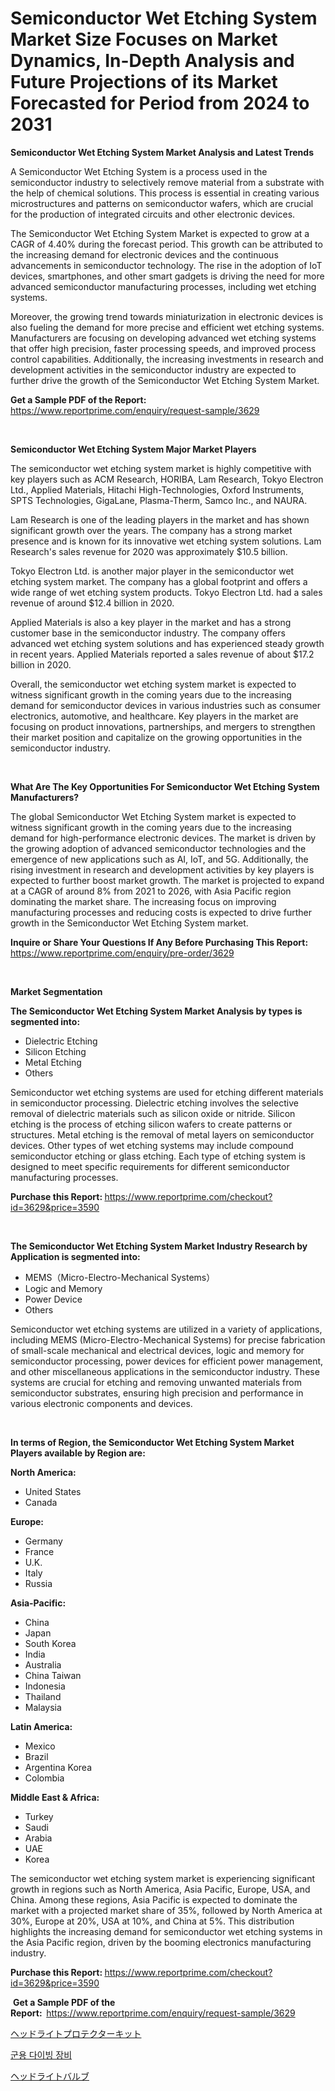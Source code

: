 <p><h1>Semiconductor Wet Etching System Market Size Focuses on Market Dynamics, In-Depth Analysis and Future Projections of its Market Forecasted for Period from 2024 to 2031</h1></p><p><strong>Semiconductor Wet Etching System Market Analysis and Latest Trends</strong></p>
<p><p>A Semiconductor Wet Etching System is a process used in the semiconductor industry to selectively remove material from a substrate with the help of chemical solutions. This process is essential in creating various microstructures and patterns on semiconductor wafers, which are crucial for the production of integrated circuits and other electronic devices.</p><p>The Semiconductor Wet Etching System Market is expected to grow at a CAGR of 4.40% during the forecast period. This growth can be attributed to the increasing demand for electronic devices and the continuous advancements in semiconductor technology. The rise in the adoption of IoT devices, smartphones, and other smart gadgets is driving the need for more advanced semiconductor manufacturing processes, including wet etching systems.</p><p>Moreover, the growing trend towards miniaturization in electronic devices is also fueling the demand for more precise and efficient wet etching systems. Manufacturers are focusing on developing advanced wet etching systems that offer high precision, faster processing speeds, and improved process control capabilities. Additionally, the increasing investments in research and development activities in the semiconductor industry are expected to further drive the growth of the Semiconductor Wet Etching System Market.</p></p>
<p><strong>Get a Sample PDF of the Report:&nbsp;</strong> <a href="https://www.reportprime.com/enquiry/request-sample/3629">https://www.reportprime.com/enquiry/request-sample/3629</a></p>
<p>&nbsp;</p>
<p><strong>Semiconductor Wet Etching System Major Market Players</strong></p>
<p><p>The semiconductor wet etching system market is highly competitive with key players such as ACM Research, HORIBA, Lam Research, Tokyo Electron Ltd., Applied Materials, Hitachi High-Technologies, Oxford Instruments, SPTS Technologies, GigaLane, Plasma-Therm, Samco Inc., and NAURA.</p><p>Lam Research is one of the leading players in the market and has shown significant growth over the years. The company has a strong market presence and is known for its innovative wet etching system solutions. Lam Research's sales revenue for 2020 was approximately $10.5 billion.</p><p>Tokyo Electron Ltd. is another major player in the semiconductor wet etching system market. The company has a global footprint and offers a wide range of wet etching system products. Tokyo Electron Ltd. had a sales revenue of around $12.4 billion in 2020.</p><p>Applied Materials is also a key player in the market and has a strong customer base in the semiconductor industry. The company offers advanced wet etching system solutions and has experienced steady growth in recent years. Applied Materials reported a sales revenue of about $17.2 billion in 2020.</p><p>Overall, the semiconductor wet etching system market is expected to witness significant growth in the coming years due to the increasing demand for semiconductor devices in various industries such as consumer electronics, automotive, and healthcare. Key players in the market are focusing on product innovations, partnerships, and mergers to strengthen their market position and capitalize on the growing opportunities in the semiconductor industry.</p></p>
<p>&nbsp;</p>
<p><strong>What Are The Key Opportunities For Semiconductor Wet Etching System Manufacturers?</strong></p>
<p><p>The global Semiconductor Wet Etching System market is expected to witness significant growth in the coming years due to the increasing demand for high-performance electronic devices. The market is driven by the growing adoption of advanced semiconductor technologies and the emergence of new applications such as AI, IoT, and 5G. Additionally, the rising investment in research and development activities by key players is expected to further boost market growth. The market is projected to expand at a CAGR of around 8% from 2021 to 2026, with Asia Pacific region dominating the market share. The increasing focus on improving manufacturing processes and reducing costs is expected to drive further growth in the Semiconductor Wet Etching System market.</p></p>
<p><strong>Inquire or Share Your Questions If Any Before Purchasing This Report:</strong> <a href="https://www.reportprime.com/enquiry/pre-order/3629">https://www.reportprime.com/enquiry/pre-order/3629</a></p>
<p>&nbsp;</p>
<p><strong>Market Segmentation</strong></p>
<p><strong>The Semiconductor Wet Etching System Market Analysis by types is segmented into:</strong></p>
<p><ul><li>Dielectric Etching</li><li>Silicon Etching</li><li>Metal Etching</li><li>Others</li></ul></p>
<p><p>Semiconductor wet etching systems are used for etching different materials in semiconductor processing. Dielectric etching involves the selective removal of dielectric materials such as silicon oxide or nitride. Silicon etching is the process of etching silicon wafers to create patterns or structures. Metal etching is the removal of metal layers on semiconductor devices. Other types of wet etching systems may include compound semiconductor etching or glass etching. Each type of etching system is designed to meet specific requirements for different semiconductor manufacturing processes.</p></p>
<p><strong>Purchase this Report:&nbsp;</strong><a href="https://www.reportprime.com/checkout?id=3629&price=3590">https://www.reportprime.com/checkout?id=3629&price=3590</a></p>
<p>&nbsp;</p>
<p><strong>The Semiconductor Wet Etching System Market Industry Research by Application is segmented into:</strong></p>
<p><ul><li>MEMS（Micro-Electro-Mechanical Systems）</li><li>Logic and Memory</li><li>Power Device</li><li>Others</li></ul></p>
<p><p>Semiconductor wet etching systems are utilized in a variety of applications, including MEMS (Micro-Electro-Mechanical Systems) for precise fabrication of small-scale mechanical and electrical devices, logic and memory for semiconductor processing, power devices for efficient power management, and other miscellaneous applications in the semiconductor industry. These systems are crucial for etching and removing unwanted materials from semiconductor substrates, ensuring high precision and performance in various electronic components and devices.</p></p>
<p>&nbsp;</p>
<p><strong>In terms of Region, the Semiconductor Wet Etching System Market Players available by Region are:</strong></p>
<p>
    <p> <strong> North America: </strong>
        <ul>
            <li>United States</li>
            <li>Canada</li>
        </ul>
        </p> 
    <p> <strong> Europe: </strong>
        <ul>
            <li>Germany</li>
            <li>France</li>
            <li>U.K.</li>
            <li>Italy</li>
            <li>Russia</li>
        </ul>
        </p> 
    <p> <strong> Asia-Pacific: </strong>
        <ul>
            <li>China</li>
            <li>Japan</li>
            <li>South Korea</li>
            <li>India</li>
            <li>Australia</li>
            <li>China Taiwan</li>
            <li>Indonesia</li>
            <li>Thailand</li>
            <li>Malaysia</li>
        </ul>
        </p> 
    <p> <strong> Latin America: </strong>
        <ul>
            <li>Mexico</li>
            <li>Brazil</li>
            <li>Argentina Korea</li>
            <li>Colombia</li>
        </ul>
        </p> 
    <p> <strong> Middle East & Africa: </strong>
        <ul>
            <li>Turkey</li>
            <li>Saudi</li>
            <li>Arabia</li>
            <li>UAE</li>
            <li>Korea</li>
        </ul>
    </p>
    </p>
<p><p>The semiconductor wet etching system market is experiencing significant growth in regions such as North America, Asia Pacific, Europe, USA, and China. Among these regions, Asia Pacific is expected to dominate the market with a projected market share of 35%, followed by North America at 30%, Europe at 20%, USA at 10%, and China at 5%. This distribution highlights the increasing demand for semiconductor wet etching systems in the Asia Pacific region, driven by the booming electronics manufacturing industry.</p></p>
<p><strong>Purchase this Report: </strong><a href="https://www.reportprime.com/checkout?id=3629&price=3590">https://www.reportprime.com/checkout?id=3629&price=3590</a></p>
<p>&nbsp;<strong>Get a Sample PDF of the Report:&nbsp;&nbsp;</strong><a href="https://www.reportprime.com/enquiry/request-sample/3629">https://www.reportprime.com/enquiry/request-sample/3629</a></p>
<p><strong></strong></p>
<p><p><a href="https://github.com/JacksonWiza1924/Market-Research-Report-List-1/blob/main/265247014537.md">ヘッドライトプロテクターキット</a></p><p><a href="https://github.com/RichardLueilwitz787/Market-Research-Report-List-1/blob/main/359048613692.md">군용 다이빙 장비</a></p><p><a href="https://github.com/Calvi3ynJerde867/Market-Research-Report-List-1/blob/main/512331314536.md">ヘッドライトバルブ</a></p></p>